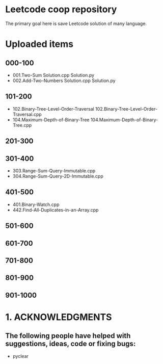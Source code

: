 # Leetcode coop repository
The primary goal here is save Leetcode solution of many language.

# Uploaded items

## 000-100
+ 001.Two-Sum 
	Solution.cpp
	Solution.py
+ 002.Add-Two-Numbers 
	Solution.cpp
	Solution.py
## 101-200
+ 102.Binary-Tree-Level-Order-Traversal
	102.Binary-Tree-Level-Order-Traversal.cpp
+ 104.Maximum-Depth-of-Binary-Tree
	104.Maximum-Depth-of-Binary-Tree.cpp
## 201-300
## 301-400
+ 303.Range-Sum-Query-Immutable.cpp
+ 304.Range-Sum-Query-2D-Immutable.cpp
## 401-500
+ 401.Binary-Watch.cpp
+ 442.Find-All-Duplicates-in-an-Array.cpp
## 501-600
## 601-700
## 701-800
## 801-900
## 901-1000

# 1. ACKNOWLEDGMENTS
The following people have helped with suggestions, ideas, code or fixing bugs:
----

+ pyclear
